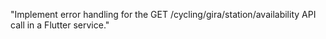 "Implement error handling for the GET /cycling/gira/station/availability API call in a Flutter service."